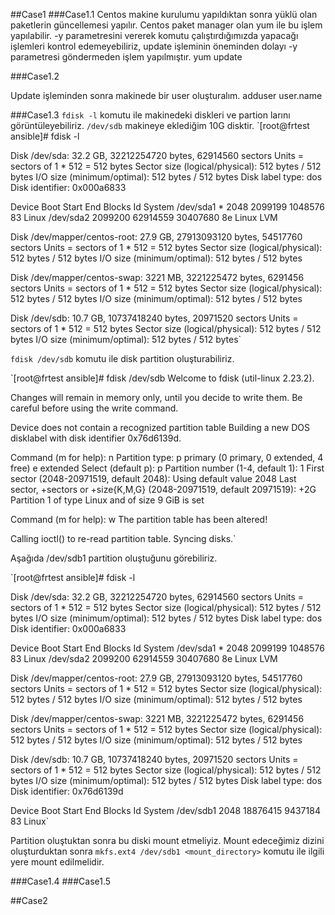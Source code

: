 ##Case1
###Case1.1
Centos makine kurulumu yapıldıktan sonra yüklü olan paketlerin güncellemesi yapılır. Centos paket manager olan yum ile bu işlem yapılabilir. -y parametresini vererek komutu çalıştırdığımızda yapacağı işlemleri kontrol edemeyebiliriz, update işleminin öneminden dolayı -y parametresi göndermeden işlem yapılmıştır.
yum update 

###Case1.2

Update işleminden sonra makinede bir user oluşturalım.
adduser user.name


###Case1.3
`fdisk -l` komutu ile makinedeki diskleri ve partion larını görüntüleyebiliriz. `/dev/sdb` makineye eklediğim 10G disktir. 
`[root@frtest ansible]# fdisk -l

Disk /dev/sda: 32.2 GB, 32212254720 bytes, 62914560 sectors
Units = sectors of 1 * 512 = 512 bytes
Sector size (logical/physical): 512 bytes / 512 bytes
I/O size (minimum/optimal): 512 bytes / 512 bytes
Disk label type: dos
Disk identifier: 0x000a6833

   Device Boot      Start         End      Blocks   Id  System
/dev/sda1   *        2048     2099199     1048576   83  Linux
/dev/sda2         2099200    62914559    30407680   8e  Linux LVM

Disk /dev/mapper/centos-root: 27.9 GB, 27913093120 bytes, 54517760 sectors
Units = sectors of 1 * 512 = 512 bytes
Sector size (logical/physical): 512 bytes / 512 bytes
I/O size (minimum/optimal): 512 bytes / 512 bytes


Disk /dev/mapper/centos-swap: 3221 MB, 3221225472 bytes, 6291456 sectors
Units = sectors of 1 * 512 = 512 bytes
Sector size (logical/physical): 512 bytes / 512 bytes
I/O size (minimum/optimal): 512 bytes / 512 bytes


Disk /dev/sdb: 10.7 GB, 10737418240 bytes, 20971520 sectors
Units = sectors of 1 * 512 = 512 bytes
Sector size (logical/physical): 512 bytes / 512 bytes
I/O size (minimum/optimal): 512 bytes / 512 bytes`

`fdisk /dev/sdb` komutu ile disk partition oluşturabiliriz.

`[root@frtest ansible]# fdisk /dev/sdb
Welcome to fdisk (util-linux 2.23.2).

Changes will remain in memory only, until you decide to write them.
Be careful before using the write command.

Device does not contain a recognized partition table
Building a new DOS disklabel with disk identifier 0x76d6139d.

Command (m for help): n
Partition type:
   p   primary (0 primary, 0 extended, 4 free)
   e   extended
Select (default p): p
Partition number (1-4, default 1): 1
First sector (2048-20971519, default 2048):
Using default value 2048
Last sector, +sectors or +size{K,M,G} (2048-20971519, default 20971519): +2G
Partition 1 of type Linux and of size 9 GiB is set

Command (m for help): w
The partition table has been altered!

Calling ioctl() to re-read partition table.
Syncing disks.`

Aşağıda /dev/sdb1 partition oluştuğunu görebiliriz.

`[root@frtest ansible]# fdisk -l

Disk /dev/sda: 32.2 GB, 32212254720 bytes, 62914560 sectors
Units = sectors of 1 * 512 = 512 bytes
Sector size (logical/physical): 512 bytes / 512 bytes
I/O size (minimum/optimal): 512 bytes / 512 bytes
Disk label type: dos
Disk identifier: 0x000a6833

   Device Boot      Start         End      Blocks   Id  System
/dev/sda1   *        2048     2099199     1048576   83  Linux
/dev/sda2         2099200    62914559    30407680   8e  Linux LVM

Disk /dev/mapper/centos-root: 27.9 GB, 27913093120 bytes, 54517760 sectors
Units = sectors of 1 * 512 = 512 bytes
Sector size (logical/physical): 512 bytes / 512 bytes
I/O size (minimum/optimal): 512 bytes / 512 bytes


Disk /dev/mapper/centos-swap: 3221 MB, 3221225472 bytes, 6291456 sectors
Units = sectors of 1 * 512 = 512 bytes
Sector size (logical/physical): 512 bytes / 512 bytes
I/O size (minimum/optimal): 512 bytes / 512 bytes


Disk /dev/sdb: 10.7 GB, 10737418240 bytes, 20971520 sectors
Units = sectors of 1 * 512 = 512 bytes
Sector size (logical/physical): 512 bytes / 512 bytes
I/O size (minimum/optimal): 512 bytes / 512 bytes
Disk label type: dos
Disk identifier: 0x76d6139d

   Device Boot      Start         End      Blocks   Id  System
/dev/sdb1            2048    18876415     9437184   83  Linux`

Partition oluştuktan sonra bu diski mount etmeliyiz. Mount edeceğimiz dizini oluşturduktan sonra `mkfs.ext4 /dev/sdb1 <mount_directory>` komutu ile ilgili yere mount edilmelidir. 

###Case1.4
###Case1.5

##Case2

